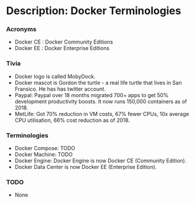 # Description: Docker Terminologies

### Acronyms
* Docker CE     : Docker Community Editions
* Docker EE     : Docker Enterprise Editions

### Tivia
* Docker logo is called MobyDock.
* Docker mascot is Gordon the turtle - a real life turtle that lives in San Fransico. He has has twitter account. 
* Paypal: Paypal over 18 months migrated 700+ apps to get 50% development productivity boosts. It now runs 150,000 
  containers as of 2018.
* MetLife: Got 70% reduction in VM costs, 67% fewer CPUs, 10x average CPU utilisation, 66% cost reduction as of 2018.

### Terminologies
* Docker Compose: TODO
* Docker Machine: TODO
* Docker Engine: Docker Engine is now Docker CE (Community Edition).
* Docker Data Center is now Docker EE (Enterprise Edition).

### TODO
* None
